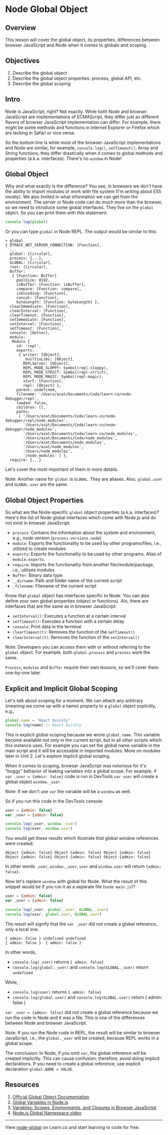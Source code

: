 # Node Global Object

## Overview

This lesson will cover the global object, its properties, differences between browser JavaScript and Node when it comes to globals and scoping.

## Objectives

1. Describe the global object
2. Describe the global object properties: process, global API, etc.
3. Describe the global scoping

## Intro

Node is JavaScript, right? Not exactly. While both Node and browser JavaScript are implementations of ECMAScript, they differ just as different flavors of browser JavaScript implementation can differ. For example, there might be some methods and functions in Internet Explorer or Firefox which are lacking in Safari or vice versa.

So the bottom line is while most of the browser JavaScript implementations and Node are similar, for example, `console.log()`, `setTimeout()`, Array and String functions, they differ drastically when it comes to global methods and properties (a.k.a. interfaces). There's no `window` in Node!

## Global Object

Why and what exactly is the difference? You see, in browsers we don't have the ability to import modules or work with file system (I'm writing about ES5 mostly). We also limited in what information we can get from the environment. The server or Node code can do much more than the browser, so we need to introduce some global interfaces. They live on the `global` object. So you can print them with this statement:

```js
console.log(global)
```

Or you can type `global` in Node REPL. The output would be similar to this:

```
> global
{ DTRACE_NET_SERVER_CONNECTION: [Function],
  ...
  global: [Circular],
  process: {...},
  GLOBAL: [Circular],
  root: [Circular],
  Buffer:
   { [Function: Buffer]
     poolSize: 8192,
     isBuffer: [Function: isBuffer],
     compare: [Function: compare],
     isEncoding: [Function],
     concat: [Function],
     byteLength: [Function: byteLength] },
  clearImmediate: [Function],
  clearInterval: [Function],
  clearTimeout: [Function],
  setImmediate: [Function],
  setInterval: [Function],
  setTimeout: [Function],
  console: [Getter],
  module:
   Module {
     id: 'repl',
     exports:
      { writer: [Object],
        _builtinLibs: [Object],
        REPLServer: [Object],
        REPL_MODE_SLOPPY: Symbol(repl-sloppy),
        REPL_MODE_STRICT: Symbol(repl-strict),
        REPL_MODE_MAGIC: Symbol(repl-magic),
        start: [Function],
        repl: [Object] },
     parent: undefined,
     filename: '/Users/azat/Documents/Code/learn-co/node-debugger/repl',
     loaded: false,
     children: [],
     paths:
      [ '/Users/azat/Documents/Code/learn-co/node-debugger/repl/node_modules',
        '/Users/azat/Documents/Code/learn-co/node-debugger/node_modules',
        '/Users/azat/Documents/Code/learn-co/node_modules',
        '/Users/azat/Documents/Code/node_modules',
        '/Users/azat/Documents/node_modules',
        '/Users/azat/node_modules',
        '/Users/node_modules',
        '/node_modules' ] },
  require: {...}
```

Let's cover the most important of them in more details.

Note: Another name for `global` is `GLOBAL`. They are aliases. Also, `global.user` and `GLOBAL.user` are the same.

## Global Object Properties

So what are the Node-specific `global` object properties (a.k.a. interfaces)? Here's the list of Node global interfaces which come with Node.js and do not exist in browser JavaScript:

* `process`: Contains the information about the system and environment, e.g., node version (`process.versions.node`)
* `module`: Exports the functionality to be used by other programs/files, i.e., utilized to create modules
* `exports`: Exports the functionality to be used by other programs. Alias of `module.exports`.
* `require`: Imports the functionality from another file/module/package, i.e., utilizes modules
* `Buffer`: Binary data type
* `__dirname`: Path and folder name of the current script
* `_filename`: Filename of the current script

Know that `global` object has interfaces specific to Node. You can also define your own global properties (object or functions). Alo, there are interfaces that are the same as in browser JavaScript:

* `setInterval()`: Executes a function at a certain interval
* `setTimeout()`: Executes a function with a certain delay
* `console`: Print data in the terminal
* `clearTimeout(t)`: Removes the function of the `setTimeout()`
* `clearInterval(t)`: Removes the function of the `setInterval()`

Note: Developers you can access them with or without referring to the `global` object. For example, both `global.process` and `process` work the same.

`Process`, `modules` and `Buffer` require their own lessons, so we'll cover them one-by-one later.

## Explicit and Implicit Global Scoping

Let's talk about scoping for a moment. We can attach any arbitrary (meaning we come up with a name) property to a `global` object explicitly, e.g.,

```js
global.name = 'React Quickly'
console.log(name) // React Quickly
```

This is explicit global scoping because we wrote `global.name`. This variable become available not only in the current script, but in all other scripts which this instance uses. For example you can set the global name variable in the main script and it will be accessible in imported modules. More on modules later in Unit 2. Let's explore implicit global scoping.

When it comes to scoping, browser JavaScript was notorious for it's "buggy" behavior of leaking variables into a global scope. For example, if `var _user = {admin: false}` code is run in DevTools `var user` will create a global object `window._user`.

Note: If we don't use `var` the variable will be a `window` as well.

So if you run this code in the DevTools console:

```js
user = {admin: false}
var _user = {admin: false}

console.log(_user, window._user)
console.log(user, window.user)
```

You would get these results which illustrate that global window references were created:

```
Object {admin: false} Object {admin: false} Object {admin: false}
Object {admin: false} Object {admin: false} Object {admin: false}
```

In other words `_user`, `window._user`, `user` and `window.user` will return `{admin: false}`.

Now let's replace `window` with global for Node. What the result of this snippet would be if you run it as a separate file (`node main.js`)?

```js
user = {admin: false}
var _user = {admin: false}

console.log(_user, global._user, GLOBAL._user)
console.log(user, global.user, GLOBAL.user)
```

The result will signify that the `var _user` did not create a global reference, only a local one.

```
{ admin: false } undefined undefined
{ admin: false }  { admin: false }
```

In other words,

* `console.log(_user)` returns `{ admin: false}`
* `console.log(global._user)` and `console.log(GLOBAL._user)` return `undefined`

While,

* `console.log(user)` returns `{ admin: false}`
* `console.log(global.user)` and `console.log(GLOBAL.user)` return { admin: false }

`var _user = {admin: false}` did not create a global reference because we run the code in Node and it was a file. This is one of the differences between Node and browser JavaScript.

Note: If you run the Node code in REPL, the result will be similar to browser JavaScript, i.e., the `global._user` will be created, because REPL works in a global scope.

The conclusion: In Node, if you omit `var`, the global reference will be created implicitly. This can cause confusion; therefore, avoid doing implicit declarations. If you need to create a global reference, use explicit declaration `global.NAME = VALUE`.


## Resources

1. [Official Global Object Documentation](https://nodejs.org/api/globals.html)
1. [Global Variables in Node.js](http://www.hacksparrow.com/global-variables-in-node-js.html)
1. [Variables: Scopes, Environments, and Closures in Browser JavaScript](http://speakingjs.com/es5/ch16.html)
2. [Node.js Global Namespace video](https://egghead.io/lessons/node-js-node-js-global-namespace)


---

<p data-visibility='hidden'>View <a href='https://learn.co/lessons/node-global' title='node-global'>node-global</a> on Learn.co and start learning to code for free.</p>
